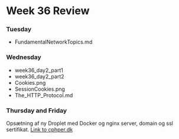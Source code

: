 # Week 36 Review

### Tuesday
* FundamentalNetworkTopics.md
### Wednesday
* week36_day2_part1
* week36_day2_part2
* Cookies.png
* SessionCookies.png
* The_HTTP_Protocol.md
### Thursday and Friday
Opsætning af ny Droplet med Docker og nginx server, domain og ssl sertifikat.
[Link to cphper.dk](https://cphper.dk/home/)
